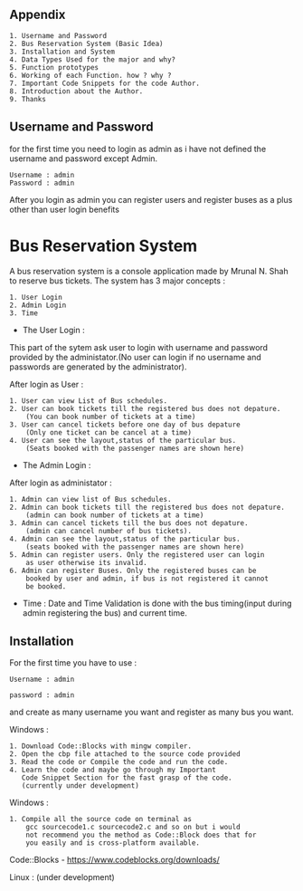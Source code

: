 
## Appendix 
    
    1. Username and Password
    2. Bus Reservation System (Basic Idea)
    3. Installation and System
    4. Data Types Used for the major and why?
    5. Function prototypes
    6. Working of each Function. how ? why ?
    7. Important Code Snippets for the code Author.
    8. Introduction about the Author.
    9. Thanks
    
    

## Username and Password

for the first time you need to login as admin as i have not defined the username and password except Admin.

```
Username : admin
Password : admin
```
After you login as admin you can register users and register buses as a plus other than user login benefits

# Bus Reservation System
A bus reservation system is a console application made by Mrunal N. Shah to reserve bus tickets.
The system has 3 major concepts :

    1. User Login
    2. Admin Login
    3. Time 

- The User Login :

This part of the sytem ask user to login with username and password provided by the administator.(No user can login if no username and passwords are generated by the administrator).

After login as User :

    1. User can view List of Bus schedules. 
    2. User can book tickets till the registered bus does not depature. 
        (You can book number of tickets at a time)
    3. User can cancel tickets before one day of bus depature
        (Only one ticket can be cancel at a time)
    4. User can see the layout,status of the particular bus.
        (Seats booked with the passenger names are shown here)


- The Admin Login :

After login as administator :

    1. Admin can view list of Bus schedules.
    2. Admin can book tickets till the registered bus does not depature.
        (admin can book number of tickets at a time)
    3. Admin can cancel tickets till the bus does not depature.
        (admin can cancel number of bus tickets).
    4. Admin can see the layout,status of the particular bus.
        (seats booked with the passenger names are shown here)
    5. Admin can register users. Only the registered user can login
        as user otherwise its invalid.
    6. Admin can register Buses. Only the registered buses can be 
        booked by user and admin, if bus is not registered it cannot
        be booked.

- Time :
Date and Time Validation is done with the bus timing(input during admin registering the bus) and current time. 


## Installation

For the first time you have to use :

``` 
Username : admin

password : admin 

```

and create as many username you want and register as many bus
you want.

Windows : 

    1. Download Code::Blocks with mingw compiler.
    2. Open the cbp file attached to the source code provided
    3. Read the code or Compile the code and run the code.
    4. Learn the code and maybe go through my Important 
       Code Snippet Section for the fast grasp of the code. 
       (currently under development)

Windows : 
    
    1. Compile all the source code on terminal as
        gcc sourcecode1.c sourcecode2.c and so on but i would 
        not recommend you the method as Code::Block does that for 
        you easily and is cross-platform available.

Code::Blocks -
    https://www.codeblocks.org/downloads/ 

Linux :
    (under development)
